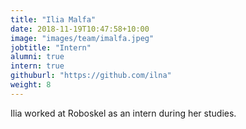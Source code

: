 ```yaml
---
title: "Ilia Malfa"
date: 2018-11-19T10:47:58+10:00
image: "images/team/imalfa.jpeg"
jobtitle: "Intern"
alumni: true
intern: true
githuburl: "https://github.com/ilna"
weight: 8
---
```


Ilia worked at Roboskel as an intern during her studies. 
